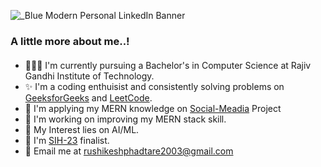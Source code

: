 ![_Blue Modern Personal LinkedIn Banner](https://github.com/Rushi0207/rushikeshphadtare/assets/113949814/f928dec5-1c41-4b85-9c31-e6fc959d6dd3)
####
### A little more about me..!  
####
* 👨🏻‍🎓 I'm currently pursuing a Bachelor's in Computer Science at Rajiv Gandhi Institute of Technology.
* ✨ I'm a coding enthuisist and consistently solving problems on [GeeksforGeeks](https://auth.geeksforgeeks.org/user/rushikeshphyhut/?utm_source=geeksforgeeks&utm_medium=my_profile&utm_campaign=auth_user) and [LeetCode](https://leetcode.com/rushikeshphadtare2003/).
* 🌱 I'm applying my MERN knowledge on [Social-Meadia](https://github.com/Rushi0207/Social-Meadia.git) Project
* 🌱 I'm working on improving my MERN stack skill.
* 🔭 My Interest lies on AI/ML.
* 🌟 I'm [SIH-23](https://www.linkedin.com/in/rushikesh-phadtare-76b314248/) finalist.
* 📧 Email me at rushikeshphadtare2003@gmail.com

